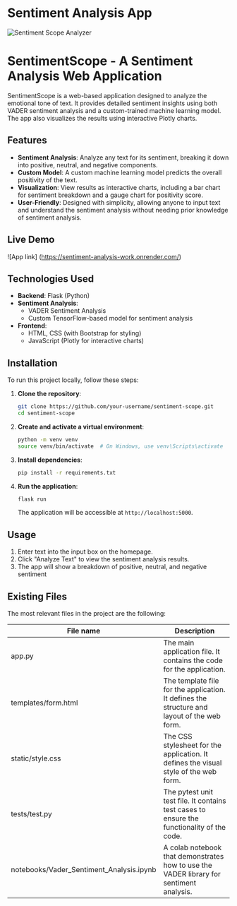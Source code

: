 # Sentiment Analysis App


![Sentiment Scope Analyzer](static/screenshots/sentimentscope-animation.gif)

# SentimentScope - A Sentiment Analysis Web Application

SentimentScope is a web-based application designed to analyze the emotional tone of text. It provides detailed sentiment insights using both VADER sentiment analysis and a custom-trained machine learning model. The app also visualizes the results using interactive Plotly charts.

## Features
- **Sentiment Analysis**: Analyze any text for its sentiment, breaking it down into positive, neutral, and negative components.
- **Custom Model**: A custom machine learning model predicts the overall positivity of the text.
- **Visualization**: View results as interactive charts, including a bar chart for sentiment breakdown and a gauge chart for positivity score.
- **User-Friendly**: Designed with simplicity, allowing anyone to input text and understand the sentiment analysis without needing prior knowledge of sentiment analysis.

## Live Demo
![App link] (https://sentiment-analysis-work.onrender.com/)



## Technologies Used
- **Backend**: Flask (Python)
- **Sentiment Analysis**: 
  - VADER Sentiment Analysis
  - Custom TensorFlow-based model for sentiment analysis
- **Frontend**: 
  - HTML, CSS (with Bootstrap for styling)
  - JavaScript (Plotly for interactive charts)
  
## Installation

To run this project locally, follow these steps:

1. **Clone the repository**:
    ```bash
    git clone https://github.com/your-username/sentiment-scope.git
    cd sentiment-scope
    ```

2. **Create and activate a virtual environment**:
    ```bash
    python -m venv venv
    source venv/bin/activate  # On Windows, use venv\Scripts\activate
    ```

3. **Install dependencies**:
    ```bash
    pip install -r requirements.txt
    ```

4. **Run the application**:
    ```bash
    flask run
    ```
    The application will be accessible at `http://localhost:5000`.

## Usage
1. Enter text into the input box on the homepage.
2. Click "Analyze Text" to view the sentiment analysis results.
3. The app will show a breakdown of positive, neutral, and negative sentiment



## Existing Files

The most relevant files in the project are the following:

| File name     | Description                                                                                  |
|---------------|----------------------------------------------------------------------------------------------|
| app.py        | The main application file. It contains the code for the application.                         |
| templates/form.html     | The template file for the application. It defines the structure and layout of the web form.  |
| static/style.css      | The CSS stylesheet for the application. It defines the visual style of the web form.         |
| tests/test.py       | The pytest unit test file. It contains test cases to ensure the functionality of the code.   |
| notebooks/Vader_Sentiment_Analysis.ipynb   | A colab notebook that demonstrates how to use the VADER library for sentiment analysis.      |

